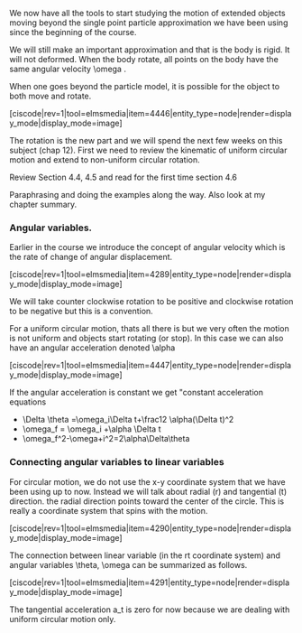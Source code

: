 We now have all the tools to start studying the motion of extended objects moving beyond the single point particle approximation we have been using since the beginning of the course. 

We will still make an important approximation and that is the body is rigid. It will not deformed. When the body rotate, all points on the body have the same angular velocity <lrn-math>\omega </lrn-math>. 

When one goes beyond the particle model, it is possible for the object to both move and rotate. 

[ciscode|rev=1|tool=elmsmedia|item=4446|entity_type=node|render=display_mode|display_mode=image]

The rotation is the new part and we will spend the next few weeks on this subject (chap 12). First we need to review the kinematic of uniform circular motion and extend to non-uniform circular rotation.

<stop-note>
    <span slot="message">Review Section 4.4, 4.5 and read for the first time section 4.6</span>
</stop-note>

Paraphrasing and doing the examples along the way. Also look at my chapter summary. 

### Angular variables. 

Earlier in the course we introduce the concept of angular velocity which is the rate of change of angular displacement. 

[ciscode|rev=1|tool=elmsmedia|item=4289|entity_type=node|render=display_mode|display_mode=image]

<lrndesign-sidenote label="Instructor Note" icon="bookmark" bg-color="#c2e5f2">
We will take counter clockwise rotation to be positive and clockwise rotation to be negative but this is a convention. 
</lrndesign-sidenote>

For a uniform circular motion, thats all there is but we very often the motion is not uniform and objects start rotating (or stop). In this case we can also have an angular acceleration denoted <lrn-math>\alpha </lrn-math> 

[ciscode|rev=1|tool=elmsmedia|item=4447|entity_type=node|render=display_mode|display_mode=image] 

If the angular acceleration is constant we get "constant acceleration equations

* <lrn-math>\Delta \theta =\omega_i\Delta t+\frac12 \alpha(\Delta t)^2 </lrn-math>
* <lrn-math>\omega_f = \omega_i +\alpha \Delta t</lrn-math>
* <lrn-math>\omega_f^2-\omega+i^2=2\alpha\Delta\theta </lrn-math>
### Connecting angular variables to linear variables

For circular motion, we do not use the x-y coordinate system that we have been using up to now. Instead we will talk about radial (r) and tangential (t) direction. the radial direction points toward the center of the circle. This is really a coordinate system that spins with the motion.

[ciscode|rev=1|tool=elmsmedia|item=4290|entity_type=node|render=display_mode|display_mode=image]

The connection between linear variable (in the rt coordinate system) and angular variables <lrn-math>\theta, \omega </lrn-math> can be summarized as follows. 

[ciscode|rev=1|tool=elmsmedia|item=4291|entity_type=node|render=display_mode|display_mode=image]
 
<lrndesign-sidenote label="Instructor Note" icon="bookmark" bg-color="#c2e5f2">
The tangential acceleration <lrn-math>a_t </lrn-math> is zero for now because we are dealing with uniform circular motion only. 
</lrndesign-sidenote>
